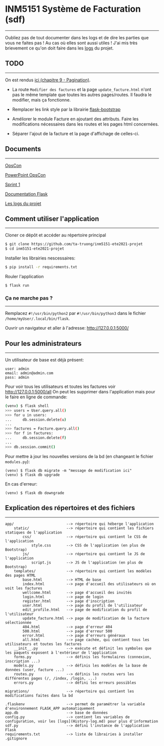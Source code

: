# INM5151 Système de Facturation (sdf)
---
Oubliez pas de tout documenter dans les logs et de dire les parties que vous ne faites pas ! Au cas où elles sont aussi utiles ! J'ai mis très brievement ce qu'on doit faire dans les [logs](History-log.md) du projet.

## TODO
---
On est rendus [ici (chapitre 9 - Pagination)](https://blog.miguelgrinberg.com/post/the-flask-mega-tutorial-part-ix-paginations).

* La route `Modifier des factures` et la page `update_facture.html` n'ont pas le même template que toutes les autres pages/routes. Il faudra le modifier, mais ça fonctionne.

* Remplacer les link style par la librairie [flask-bootstrap](https://blog.miguelgrinberg.com/post/the-flask-mega-tutorial-part-xi-facelift)

* Améliorer le module Facture en ajoutant des attributs. Faire les modifications nécessaires dans les routes et les pages html concernées.

* Séparer l'ajout de la facture et la page d'affichage de celles-ci.

## Documents
---
[OpsCon](https://docs.google.com/document/d/1gFm7OCDQM8OezZi54VzVFRqCNnuyvWAwm8ISOs8H8CQ/edit#)

[PowerPoint OpsCon](https://docs.google.com/presentation/d/1uslppIrlWSKgbWBgeMfVUH1LqGnuOxLnIFBX-3rYHqU/edit)

[Sprint 1](https://docs.google.com/document/d/1YnsLE2BXZ-MREk3PWpu65Rmxpdcfev8nZcXn98PMk6g/edit#)

[Documentation Flask](https://blog.miguelgrinberg.com/post/the-flask-mega-tutorial-part-i-hello-world)

[Les logs du projet](History-log.md)

## Comment utiliser l'application
---
Cloner ce dépôt et accéder au répertoire principal
```bash
$ git clone https://github.com/ta-truong/inm5151-ete2021-projet
$ cd inm5151-ete2021-projet
```

Installer les librairies nescessaires:
```bash
$ pip install -r requirements.txt
```

Rouler l'application
```bash
$ flask run
```

### Ça ne marche pas ?
---
Remplacez `#!/usr/bin/python2` par `#!/usr/bin/python3` dans le fichier `/home/myUser/.local/bin/flask`.

Ouvrir un navigateur et aller à l'adresse: http://127.0.0.1:5000/

## Pour les administrateurs
---
Un utilisateur de base est déjà présent:
```
user: admin
email: admin@admin.com
pass: admin
```

Pour voir tous les utilisateurs et toutes les factures voir http://127.0.0.1:5000/all
On peut les supprimer dans l'application mais pour le faire en ligne de commande:

```bash
(venv) $ flask shell
>>> users = User.query.all()
>>> for u in users:
...     db.session.delete(u)
...
>>> factures = Facture.query.all()
>>> for f in factures:
...     db.session.delete(f)
...
>>> db.session.commit()
```

Pour mettre à jour les nouvelles versions de la bd (en changeant le fichier `modules.py`):
```
(venv) $ flask db migrate -m "message de modification ici"
(venv) $ flask db upgrade
```
En cas d'erreur:
```
(venv) $ flask db downgrade
```

## Explication des répertoires et des fichiers
---
```
app/                        --> répertoire qui héberge l'application
    static/                 --> répertoire qui contient les fichiers statiques de l'application
        css/                --> répertoire qui contient le CSS de l'application
            style.css       --> CSS de l'application (en plus de Bootstrap)
        js/                 --> répertoire qui contient le JS de l'application
            script.js       --> JS de l'application (en plus de Bootstrap)
    templates/              --> répertoire qui contient les modèles des pages HTML
        base.html           --> HTML de base
        index.html          --> page d'accueil des utilisateurs où on voit les factures
        wellcome.html       --> page d'accueil des invités
        login.html          --> page de login
        register.html       --> page d'inscription
        user.html           --> page du profil de l'utilisateur
        edit_profile.html   --> page de modification du profil de l'utilisateur
        update_facture.html --> page de modification de la facture sélectionnée
        404.html            --> page d'erreur 404
        500.html            --> page d'erreur 500
        error.html          --> page d'erreurs généraux
        all.html            --> page cachée, qui contient tous les utilisateurs et toutes les factures
    __init__.py             --> exécute et définit les symboles que les paquets exposent à l'extérieur de l'application
    forms.py                --> définis les formulaires (connexion, inscription ...)
    models.py               --> définis les modèles de la base de données (user, facture ...)
    routes.py               --> définis les routes vers les différentes pages (/, /index, /login, ...)
    errors.py               --> défini les erreurs possibles

migrations/                 --> répertoire qui contient les modifications faites dans la bd

.flaskenv                   --> permet de paramétrer la variable d'environnement FLASK_APP automatiquement
app.db                      --> base de données
config.py                   --> contient les variables de configuration, voir les [logs](History-log.md) pour plus d'information
sdf.py                      --> défini l'instance de l'application Flask
requirements.txt            --> liste de librairies à installer
.gitignore
```
